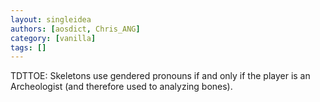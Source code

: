 ```yaml
---
layout: singleidea
authors: [aosdict, Chris_ANG]
category: [vanilla]
tags: []
---
```

TDTTOE: Skeletons use gendered pronouns if and only if the player is an Archeologist (and therefore used to analyzing bones).
